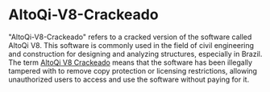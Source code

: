 # AltoQi-V8-Crackeado
"AltoQi-V8-Crackeado" refers to a cracked version of the software called AltoQi V8. This software is commonly used in the field of civil engineering and construction for designing and analyzing structures, especially in Brazil. The term [AltoQi V8 Crackeado](https://gratiscrackeado.com/eberick-v8-crackeado-gold-download/) means that the software has been illegally tampered with to remove copy protection or licensing restrictions, allowing unauthorized users to access and use the software without paying for it.

